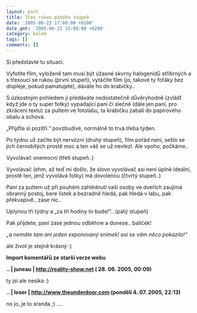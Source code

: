 ```yaml
---
layout: post
title: Třes rukou pátého stupně
date: '2005-06-22 17:00:00 +0200'
date_gmt: '2005-06-22 15:00:00 +0200'
category: kolem
tags: []
comments: []
---
```

<p>Si představte tu situaci.</p>
<p>Vyfotíte film, vyloženě tam musí být úžasné skvrny halogenidů stříbrných a s třesoucí
se rukou (první stupeň), vytáčíte film (jo, takové ty foťáky bez displeje,
pokud pamatujete), dáváte ho do krabičky..</p>
<p>S úzkostným pohledem ji předáváte nedostatečně důvěryhodně (zvlášť když jde
o ty super fotky) vypadající paní či slečně (dále jen paní, pro zkrácení textu) za pultem ve fotolabu, ta krabičku zabalí
do papírového obalu a schová.</p>
<p>&bdquo;Přijďte si pozítří.&ldquo; povzbudivé, normálně to trvá třeba týden.</p>
<p>Po týdnu už začíte být nervózní (druhý stupeň), film pořád není, sešlo se jich černobílých prostě
moc a ten váš se už nevlezl. Ale vpoho, počkáme..</p>
<p>Vyvolávač onemocní (třetí stupeň..)</p>
<p>Vyvolávač (ehm, až teď mi došlo, že slovo vyvolávač asi není úplně ideální, prostě ten, jenž vyvolává fotky)
má dovolenou (čtvrtý stupeň..)</p>
<p>Paní za pultem už při pouhém zahlédnutí vaší osoby ve dveřích zaujímá obranný postoj, bere lístek
a bezradně hledá, pak hledá v labu, pak překvapivě.. zase nic..</p>
<p>Uplynou tři týdny a &bdquo;za tři hodiny to bude!&ldquo;.. (pátý stupeň)</p>
<p>Pak přijdete, paní zase jednou odběhne a donese.. balíček!</p>
<p><em>&bdquo;a nemáte tam ani jeden exponovaný snímek! asi se vám něco pokazilo!&ldquo;</em></p>
<p>ale život je stejně krásný :)</p>
<div class="import-komentaru">
<p><strong>Import komentářů ze starší verze webu</strong></p>
<div class="comment">
<p style="font-weight:bold"><span class="compredmet">..</span> | <span class="comname">juneau</span> |  <a href="http://reality-show.net">http://reality-show.net</a> (&nbsp;28.&nbsp;06.&nbsp;2005,&nbsp;00:09)</p>
<p>ty jsi ale nesika :) </p>
</div>
<div class="comment">
<p style="font-weight:bold"><span class="compredmet">..</span> | <span class="comname">loser</span> |  <a href="http://www.theunderdoor.com">http://www.theunderdoor.com</a> (pondělí&nbsp;4.&nbsp;07.&nbsp;2005,&nbsp;22:13)</p>
<p>no jo, je to sranda ;) .... </p>
</div>
</div>
